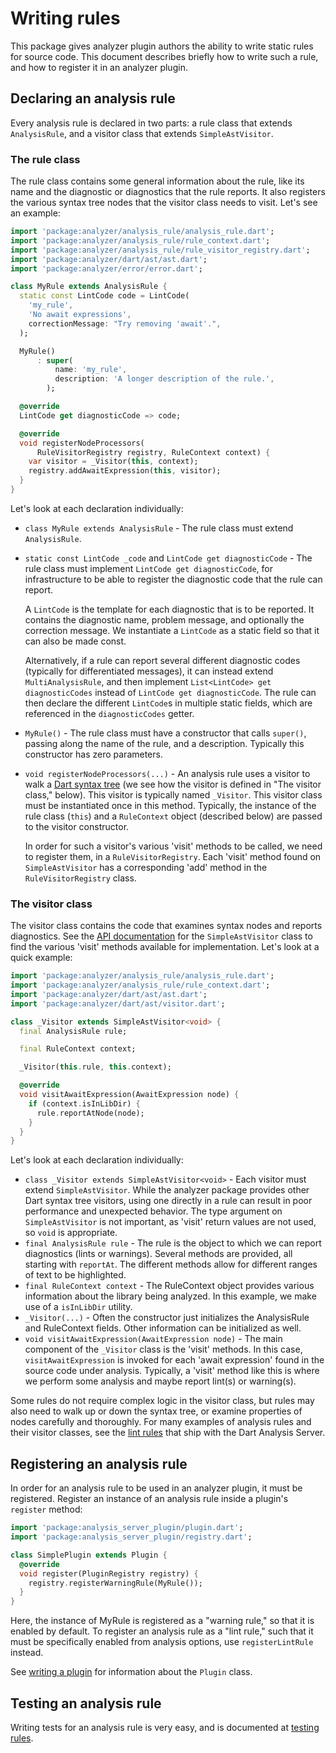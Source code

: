 # Writing rules

This package gives analyzer plugin authors the ability to write static rules
for source code. This document describes briefly how to write such a rule, and
how to register it in an analyzer plugin.

## Declaring an analysis rule

Every analysis rule is declared in two parts: a rule class that extends
`AnalysisRule`, and a visitor class that extends `SimpleAstVisitor`.

### The rule class

The rule class contains some general information about the rule, like its name
and the diagnostic or diagnostics that the rule reports. It also registers the
various syntax tree nodes that the visitor class needs to visit. Let's see an
example:

```dart
import 'package:analyzer/analysis_rule/analysis_rule.dart';
import 'package:analyzer/analysis_rule/rule_context.dart';
import 'package:analyzer/analysis_rule/rule_visitor_registry.dart';
import 'package:analyzer/dart/ast/ast.dart';
import 'package:analyzer/error/error.dart';

class MyRule extends AnalysisRule {
  static const LintCode code = LintCode(
    'my_rule',
    'No await expressions',
    correctionMessage: "Try removing 'await'.",
  );

  MyRule()
      : super(
          name: 'my_rule',
          description: 'A longer description of the rule.',
        );

  @override
  LintCode get diagnosticCode => code;

  @override
  void registerNodeProcessors(
      RuleVisitorRegistry registry, RuleContext context) {
    var visitor = _Visitor(this, context);
    registry.addAwaitExpression(this, visitor);
  }
}
```

Let's look at each declaration individually:

* `class MyRule extends AnalysisRule` - The rule class must extend
  `AnalysisRule`.

* `static const LintCode _code` and `LintCode get diagnosticCode` - The rule class
  must implement `LintCode get diagnosticCode`, for infrastructure to be able
  to register the diagnostic code that the rule can report.

  A `LintCode` is the template for each diagnostic that is to be reported. It
  contains the diagnostic name, problem message, and optionally the correction
  message. We instantiate a `LintCode` as a static field so that it can also be
  made const.

  Alternatively, if a rule can report several different diagnostic codes
  (typically for differentiated messages), it can instead extend
  `MultiAnalysisRule`, and then implement `List<LintCode> get diagnosticCodes`
  instead of `LintCode get diagnosticCode`. The rule can then declare the
  different `LintCode`s in multiple static fields, which are referenced in the
  `diagnosticCodes` getter.

* `MyRule()` - The rule class must have a constructor that calls `super()`,
  passing along the name of the rule, and a description. Typically this
  constructor has zero parameters.

* `void registerNodeProcessors(...)` - An analysis rule uses a visitor to walk
  a [Dart syntax tree][] (we see how the visitor is defined in "The visitor
  class," below). This visitor is typically named `_Visitor`. This visitor
  class must be instantiated once in this method. Typically, the instance of
  the rule class (`this`) and a `RuleContext` object (described below) are
  passed to the visitor constructor.

  In order for such a visitor's various 'visit' methods to be called, we need
  to register them, in a `RuleVisitorRegistry`. Each 'visit' method found on
  `SimpleAstVisitor` has a corresponding 'add' method in the
  `RuleVisitorRegistry` class.

[Dart syntax tree]: https://github.com/dart-lang/sdk/blob/main/pkg/analyzer/doc/tutorial/ast.md

### The visitor class

The visitor class contains the code that examines syntax nodes and reports
diagnostics. See the [API documentation][SimpleAstVisitor docs] for the
`SimpleAstVisitor` class to find the various 'visit' methods available for
implementation. Let's look at a quick example:

[SimpleAstVisitor docs]: https://github.com/dart-lang/sdk/blob/main/pkg/analyzer/lib/dart/ast/visitor.dart#L1841

```dart
import 'package:analyzer/analysis_rule/analysis_rule.dart';
import 'package:analyzer/analysis_rule/rule_context.dart';
import 'package:analyzer/dart/ast/ast.dart';
import 'package:analyzer/dart/ast/visitor.dart';

class _Visitor extends SimpleAstVisitor<void> {
  final AnalysisRule rule;

  final RuleContext context;

  _Visitor(this.rule, this.context);

  @override
  void visitAwaitExpression(AwaitExpression node) {
    if (context.isInLibDir) {
      rule.reportAtNode(node);
    }
  }
}
```

Let's look at each declaration individually:

* `class _Visitor extends SimpleAstVisitor<void>` - Each visitor must extend
  `SimpleAstVisitor`. While the analyzer package provides other Dart syntax
  tree visitors, using one directly in a rule can result in poor performance
  and unexpected behavior. The type argument on `SimpleAstVisitor` is not
  important, as 'visit' return values are not used, so `void` is appropriate.
* `final AnalysisRule rule` - The rule is the object to which we can report
  diagnostics (lints or warnings). Several methods are provided, all starting
  with `reportAt`. The different methods allow for different ranges of text to
  be highlighted.
* `final RuleContext context` - The RuleContext object provides various
  information about the library being analyzed. In this example, we make use of
  a `isInLibDir` utility.
* `_Visitor(...)` - Often the constructor just initializes the AnalysisRule and
  RuleContext fields. Other information can be initialized as well.
* `void visitAwaitExpression(AwaitExpression node)` - The main component of the
  `_Visitor` class is the 'visit' methods. In this case, `visitAwaitExpression`
  is invoked for each 'await expression' found in the source code under
  analysis. Typically, a 'visit' method like this is where we perform some
  analysis and maybe report lint(s) or warning(s).

Some rules do not require complex logic in the visitor class, but rules may
also need to walk up or down the syntax tree, or examine properties of nodes
carefully and thoroughly. For many examples of analysis rules and their visitor
classes, see the [lint rules] that ship with the Dart Analysis Server.

[lint rules]: https://github.com/dart-lang/sdk/tree/main/pkg/linter/lib/src/rules

## Registering an analysis rule

In order for an analysis rule to be used in an analyzer plugin, it must be
registered. Register an instance of an analysis rule inside a plugin's
`register` method:

```dart
import 'package:analysis_server_plugin/plugin.dart';
import 'package:analysis_server_plugin/registry.dart';

class SimplePlugin extends Plugin {
  @override
  void register(PluginRegistry registry) {
    registry.registerWarningRule(MyRule());
  }
}
```

Here, the instance of MyRule is registered as a "warning rule," so that it is
enabled by default. To register an analysis rule as a "lint rule," such that it
must be specifically enabled from analysis options, use `registerLintRule`
instead.

See [writing a plugin][] for information about the `Plugin` class.

## Testing an analysis rule

Writing tests for an analysis rule is very easy, and is documented at [testing rules][].

[writing a plugin]: https://github.com/dart-lang/sdk/blob/main/pkg/analysis_server_plugin/doc/writing_a_plugin.md
[testing rules]: https://github.com/dart-lang/sdk/blob/main/pkg/analysis_server_plugin/doc/testing_rules.md
